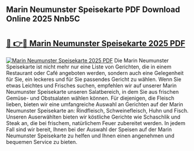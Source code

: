 ## Marin Neumunster Speisekarte PDF Download Online 2025 Nnb5C

# <h2><a href="http://gcb56bk.nevu.top/?p=Marin+Neumunster+Speisekarte">🔗 👉🔴 Marin Neumunster Speisekarte 2025 PDF</a></h2>

[![Marin Neumunster Speisekarte 2025 PDF](https://i.imgur.com/dBaPXMq.png)](http://gcb56bk.nevu.top/?p=Marin+Neumunster+Speisekarte)
Die Marin Neumunster Speisekarte ist nicht mehr nur eine Liste von Gerichten, die in einem Restaurant oder Café angeboten werden, sondern auch eine Gelegenheit für Sie, ein leckeres und für Sie passendes Gericht zu wählen. Wenn Sie etwas Leichtes und Frisches suchen, empfehlen wir auf unserer Marin Neumunster Speisekarte unseren Salatbereich, in dem Sie aus frischen Gemüse- und Obstsalaten wählen können. Für diejenigen, die Fleisch lieben, bieten wir eine umfangreiche Auswahl an Gerichten auf der Marin Neumunster Speisekarte an: Rindfleisch, Schweinefleisch, Huhn und Fisch. Unseren Auserwählten bieten wir köstliche Gerichte wie Schaschlik und Steak an, die bei frischem, natürlichem Feuer zubereitet werden. In jedem Fall sind wir bereit, Ihnen bei der Auswahl der Speisen auf der Marin Neumunster Speisekarte zu helfen und Ihnen einen angenehmen und bequemen Service zu bieten.
